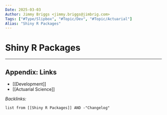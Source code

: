 ```yaml
---
Date: 2025-03-03
Author: Jimmy Briggs <jimmy.briggs@jimbrig.com>
Tags: ["#Type/Slipbox", "#Topic/Dev", "#Topic/Actuarial"]
Alias: "Shiny R Packages"
---
```


# Shiny R Packages

***

## Appendix: Links

- [[Development]]
- [[Actuarial Science]]


*Backlinks:*

```dataview
list from [[Shiny R Packages]] AND -"Changelog"
```